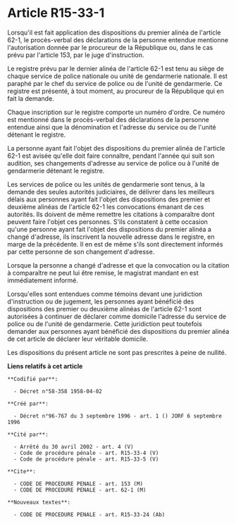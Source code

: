 # Article R15-33-1

Lorsqu'il est fait application des dispositions du premier alinéa de l'article 62-1, le procès-verbal des déclarations de la
personne entendue mentionne l'autorisation donnée par le procureur de la République ou, dans le cas prévu par l'article 153,
par le juge d'instruction.

Le registre prévu par le dernier alinéa de l'article 62-1 est tenu au siège de chaque service de police nationale ou unité de
gendarmerie nationale. Il est paraphé par le chef du service de police ou de l'unité de gendarmerie. Ce registre est
présenté, à tout moment, au procureur de la République qui en fait la demande.

Chaque inscription sur le registre comporte un numéro d'ordre. Ce numéro est mentionné dans le procès-verbal des déclarations
de la personne entendue ainsi que la dénomination et l'adresse du service ou de l'unité détenant le registre.

La personne ayant fait l'objet des dispositions du premier alinéa de l'article 62-1 est avisée qu'elle doit faire connaître,
pendant l'année qui suit son audition, ses changements d'adresse au service de police ou à l'unité de gendarmerie détenant le
registre.

Les services de police ou les unités de gendarmerie sont tenus, à la demande des seules autorités judiciaires, de délivrer
dans les meilleurs délais aux personnes ayant fait l'objet des dispositions des premier et deuxième alinéas de l'article 62-1
les convocations émanant de ces autorités. Ils doivent de même remettre les citations à comparaître dont peuvent faire
l'objet ces personnes. S'ils constatent à cette occasion qu'une personne ayant fait l'objet des dispositions du premier
alinéa a changé d'adresse, ils inscrivent la nouvelle adresse dans le registre, en marge de la précédente. Il en est de même
s'ils sont directement informés par cette personne de son changement d'adresse.

Lorsque la personne a changé d'adresse et que la convocation ou la citation à comparaître ne peut lui être remise, le
magistrat mandant en est immédiatement informé.

Lorsqu'elles sont entendues comme témoins devant une juridiction d'instruction ou de jugement, les personnes ayant bénéficié
des dispositions des premier ou deuxième alinéas de l'article 62-1 sont autorisées à continuer de déclarer comme domicile
l'adresse du service de police ou de l'unité de gendarmerie. Cette juridiction peut toutefois demander aux personnes ayant
bénéficié des dispositions du premier alinéa de cet article de déclarer leur véritable domicile.

Les dispositions du présent article ne sont pas prescrites à peine de nullité.

**Liens relatifs à cet article**

	**Codifié par**:

	  - Décret n°58-358 1958-04-02

	**Créé par**:

	  - Décret n°96-767 du 3 septembre 1996 - art. 1 () JORF 6 septembre 1996

	**Cité par**:

	  - Arrêté du 30 avril 2002 - art. 4 (V)
	  - Code de procédure pénale - art. R15-33-4 (V)
	  - Code de procédure pénale - art. R15-33-5 (V)

	**Cite**:

	  - CODE DE PROCEDURE PENALE - art. 153 (M)
	  - CODE DE PROCEDURE PENALE - art. 62-1 (M)

	**Nouveaux textes**:

	  - CODE DE PROCEDURE PENALE - art. R15-33-24 (Ab)
